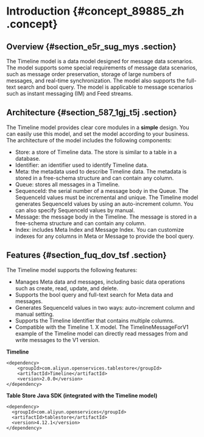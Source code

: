 # Introduction {#concept_89885_zh .concept}

## Overview {#section_e5r_sug_mys .section}

The Timeline model is a data model designed for message data scenarios. The model supports some special requirements of message data scenarios, such as message order preservation, storage of large numbers of messages, and real-time synchronization. The model also supports the full-text search and bool query. The model is applicable to message scenarios such as instant messaging \(IM\) and Feed streams.

## Architecture {#section_587_1gj_t5j .section}

The Timeline model provides clear core modules in a **simple** design. You can easily use this model, and set the model according to your business. The architecture of the model includes the following components:

-   Store: a store of Timeline data. The store is similar to a table in a database.
-   Identifier: an identifier used to identify Timeline data.
-   Meta: the metadata used to describe Timeline data. The metadata is stored in a free-schema structure and can contain any column.
-   Queue: stores all messages in a Timeline.
-   SequenceId: the serial number of a message body in the Queue. The SequenceId values must be incremental and unique. The Timeline model generates SequenceId values by using an auto-increment column. You can also specify SequenceId values by manual.
-   Message: the message body in the Timeline. The message is stored in a free-schema structure and can contain any column.
-   Index: includes Meta Index and Message Index. You can customize indexes for any columns in Meta or Message to provide the bool query.

## Features {#section_fuq_dov_tsf .section}

The Timeline model supports the following features:

-   Manages Meta data and messages, including basic data operations such as create, read, update, and delete.
-   Supports the bool query and full-text search for Meta data and messages.
-   Generates SequenceId values in two ways: auto-increment column and manual setting.
-   Supports the Timeline Identifier that contains multiple columns.
-   Compatible with the Timeline 1. X model. The TimelineMessageForV1 example of the Timeline model can directly read messages from and write messages to the V1 version.

 **Timeline** 

``` {#codeblock_guk_aqn_jni}
<dependency>
    <groupId>com.aliyun.openservices.tablestore</groupId>
    <artifactId>Timeline</artifactId> 
    <version>2.0.0</version> 
</dependency>
```

 **Table Store Java SDK \(integrated with the Timeline model\)** 

``` {#codeblock_45f_b8g_06h}
<dependency>
  <groupId>com.aliyun.openservices</groupId> 
  <artifactId>tablestore</artifactId> 
  <version>4.12.1</version> 
</dependency>
```

